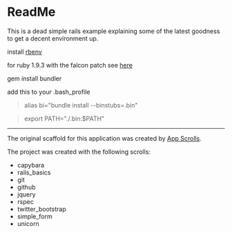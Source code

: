 # ReadMe

This is a dead simple rails example explaining some of the latest goodness to get a decent environment up.

install [rbenv](https://github.com/sstephenson/rbenv)

for ruby 1.9.3 with the falcon patch see [here](http://www.pastbedti.me/2012/02/how-i-decreased-my-rails-startup-time-by-60/)

gem install bundler

add this to your .bash_profile

> alias bi="bundle install --binstubs=.bin"

> export PATH="./.bin:$PATH"

***

The original scaffold for this application was created by [App Scrolls](http://appscrolls.org).

The project was created with the following scrolls:

* capybara
* rails_basics
* git
* github
* jquery
* rspec
* twitter_bootstrap
* simple_form
* unicorn

